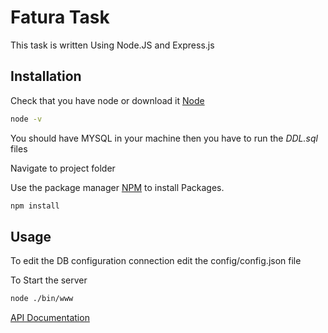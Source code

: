 # Fatura Task

This task is written Using Node.JS and Express.js

## Installation
Check that you have node or download it [Node](https://nodejs.org/en/download/)
```bash
node -v
```
You should have MYSQL in your machine then you have to run the *DDL.sql* files

Navigate to project folder 

Use the package manager [NPM](https://www.npmjs.com/get-npm) to install Packages.

```bash
npm install
```

## Usage
To edit the DB configuration connection edit the config/config.json file

To Start the server

```bash
node ./bin/www
```
[API Documentation](https://documenter.getpostman.com/view/1633798/T1LPDmgK)
